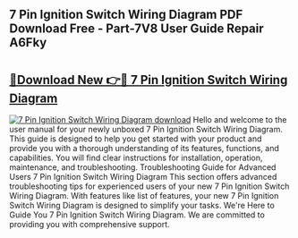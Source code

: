 ## 7 Pin Ignition Switch Wiring Diagram PDF Download Free - Part-7V8 User Guide Repair A6Fky

# <h2><a href="http://dfhb2c9.blite.top/?on=7+Pin+Ignition+Switch+Wiring+Diagram">🔗Download New 👉🔴 7 Pin Ignition Switch Wiring Diagram</a></h2>

[![7 Pin Ignition Switch Wiring Diagram download](https://i.imgur.com/lujVjoI.png)](http://dfhb2c9.blite.top/?on=7+Pin+Ignition+Switch+Wiring+Diagram)
Hello and welcome to the user manual for your newly unboxed 7 Pin Ignition Switch Wiring Diagram. This guide is designed to help you get started with your product and provide you with a thorough understanding of its features, functions, and capabilities. You will find clear instructions for installation, operation, maintenance, and troubleshooting. Troubleshooting Guide for Advanced Users 7 Pin Ignition Switch Wiring Diagram This section offers advanced troubleshooting tips for experienced users of your new 7 Pin Ignition Switch Wiring Diagram. With features like list of features, your new 7 Pin Ignition Switch Wiring Diagram is designed to simplify your tasks. We're Here to Guide You 7 Pin Ignition Switch Wiring Diagram. We are committed to providing you with comprehensive support.
